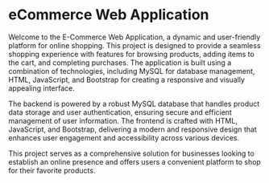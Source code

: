 # eCommerce Web Application
Welcome to the E-Commerce Web Application, a dynamic and user-friendly platform for online shopping. This project is designed to provide a seamless shopping experience with features for browsing products, adding items to the cart, and completing purchases. The application is built using a combination of technologies, including MySQL for database management, HTML, JavaScript, and Bootstrap for creating a responsive and visually appealing interface.

The backend is powered by a robust MySQL database that handles product data storage and user authentication, ensuring secure and efficient management of user information. The frontend is crafted with HTML, JavaScript, and Bootstrap, delivering a modern and responsive design that enhances user engagement and accessibility across various devices.

This project serves as a comprehensive solution for businesses looking to establish an online presence and offers users a convenient platform to shop for their favorite products.
